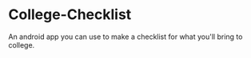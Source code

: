 # College-Checklist
An android app you can use to make a checklist for what you'll bring to college.
